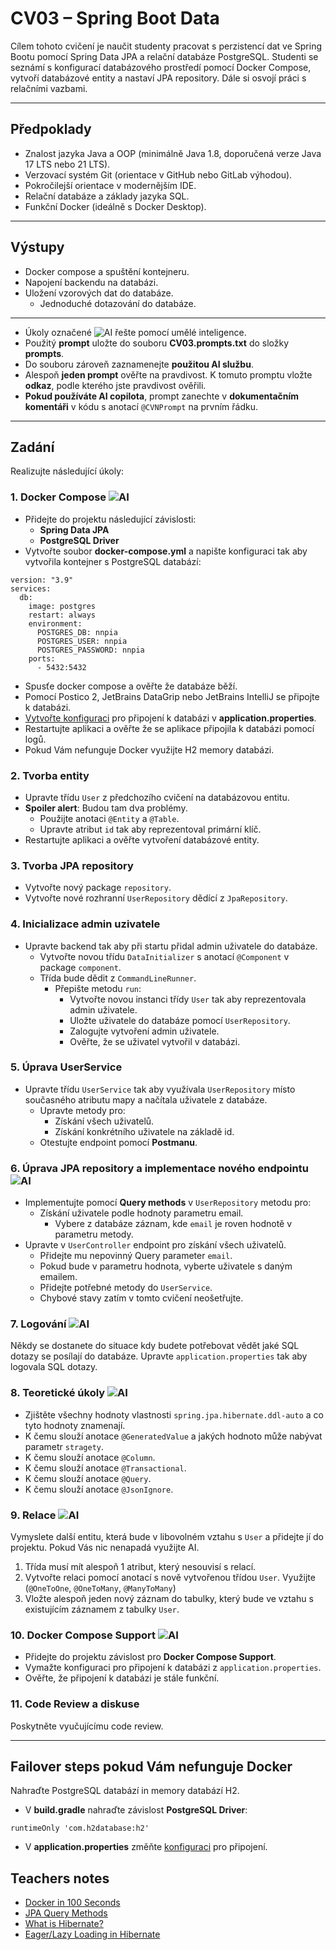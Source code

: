 # CV03 – Spring Boot Data

Cílem tohoto cvičení je naučit studenty pracovat s perzistencí dat ve Spring Bootu pomocí Spring Data JPA a relační databáze PostgreSQL. Studenti se seznámí s konfigurací databázového prostředí pomocí Docker Compose, vytvoří databázové entity a nastaví JPA repository. Dále si osvojí práci s relačními vazbami.

---

## Předpoklady

- Znalost jazyka Java a OOP (minimálně Java 1.8, doporučená verze Java 17 LTS nebo 21 LTS).
- Verzovací systém Git (orientace v GitHub nebo GitLab výhodou).
- Pokročilejší orientace v modernějším IDE.
- Relační databáze a základy jazyka SQL.
- Funkční Docker (ideálně s Docker Desktop).

---

## Výstupy

- Docker compose a spuštění kontejneru.
- Napojení backendu na databázi.
- Uložení vzorových dat do databáze.
  - Jednoduché dotazování do databáze.

---

- Úkoly označené ![AI](https://img.shields.io/badge/AI-yellow) řešte pomocí umělé inteligence.
- Použitý **prompt** uložte do souboru **CV03.prompts.txt** do složky **prompts**.
- Do souboru zároveň zaznamenejte **použitou AI službu**.
- Alespoň **jeden prompt** ověřte na pravdivost. K tomuto promptu vložte **odkaz**, podle kterého jste pravdivost ověřili.
- **Pokud používáte AI copilota**, prompt zanechte v **dokumentačním komentáři** v kódu s anotací `@CVNPrompt` na prvním řádku.

---

## Zadání

Realizujte následující úkoly:

### 1. Docker Compose ![AI](https://img.shields.io/badge/AI-yellow)

- Přidejte do projektu následující závislosti:
  - **Spring Data JPA**
  - **PostgreSQL Driver**
- Vytvořte soubor **docker-compose.yml** a napište konfiguraci tak aby vytvořila kontejner s PostgreSQL databází:
```
version: "3.9"
services:
  db:
    image: postgres
    restart: always
    environment:
      POSTGRES_DB: nnpia
      POSTGRES_USER: nnpia
      POSTGRES_PASSWORD: nnpia
    ports:
      - 5432:5432
```
- Spusťe docker compose a ověřte že databáze běží.
- Pomocí Postico 2, JetBrains DataGrip nebo JetBrains IntelliJ se připojte k databázi.
- [Vytvořte konfiguraci](https://www.codejava.net/frameworks/spring-boot/connect-to-postgresql-database-examples) pro připojení k databázi v **application.properties**.
- Restartujte aplikaci a ověřte že se aplikace připojila k databázi pomocí logů.
- Pokud Vám nefunguje Docker využijte H2 memory databázi.

### **2. Tvorba entity**

- Upravte třídu `User` z předchozího cvičení na databázovou entitu.
- **Spoiler alert**: Budou tam dva problémy.
  - Použijte anotaci `@Entity` a `@Table`.
  - Upravte atribut `id` tak aby reprezentoval primární klíč.
- Restartujte aplikaci a ověřte vytvoření databázové entity.

### **3. Tvorba JPA repository**

- Vytvořte nový package `repository`.
- Vytvořte nové rozhranní `UserRepository` dědící z `JpaRepository`.

### **4. Inicializace admin uzivatele**

- Upravte backend tak aby při startu přidal admin uživatele do databáze.
  - Vytvořte novou třídu `DataInitializer` s anotací `@Component` v package `component`.
  - Třída bude dědit z `CommandLineRunner`.
    - Přepište metodu `run`:
      - Vytvořte novou instanci třídy `User` tak aby reprezentovala admin uživatele.
      - Uložte uživatele do databáze pomocí `UserRepository`.
      - Zalogujte vytvoření admin uživatele.
      - Ověřte, že se uživatel vytvořil v databázi.

### **5. Úprava UserService**

- Upravte třídu `UserService` tak aby využívala `UserRepository` místo současného atributu mapy a načítala uživatele z databáze.
  - Upravte metody pro:
    - Získání všech uživatelů.
    - Získání konkrétního uživatele na základě id.
  - Otestujte endpoint pomocí **Postmanu**.

### **6. Úprava JPA repository a implementace nového endpointu** ![AI](https://img.shields.io/badge/AI-yellow)

- Implementujte pomocí **Query methods** v `UserRepository` metodu pro:
  - Získání uživatele podle hodnoty parametru email.
    - Vybere z databáze záznam, kde `email` je roven hodnotě v parametru metody.
- Upravte v `UserController` endpoint pro získání všech uživatelů.
  - Přidejte mu nepovinný Query parameter `email`.
  - Pokud bude v parametru hodnota, vyberte uživatele s daným emailem.
  - Přidejte potřebné metody do `UserService`.
  - Chybové stavy zatím v tomto cvičení neošetřujte.

### **7. Logování** ![AI](https://img.shields.io/badge/AI-yellow)

Někdy se dostanete do situace kdy budete potřebovat vědět jaké SQL dotazy se posílají do databáze. Upravte `application.properties` tak aby logovala SQL dotazy.

### **8. Teoretické úkoly** ![AI](https://img.shields.io/badge/AI-yellow)

- Zjištěte všechny hodnoty vlastnosti `spring.jpa.hibernate.ddl-auto` a co tyto hodnoty znamenají.
- K čemu slouží anotace `@GeneratedValue` a jakých hodnoto může nabývat parametr `stragety`.
- K čemu slouží anotace `@Column`.
- K čemu slouží anotace `@Transactional`.
- K čemu slouží anotace `@Query`.
- K čemu slouží anotace `@JsonIgnore`.

### **9. Relace** ![AI](https://img.shields.io/badge/AI-yellow)

Vymyslete další entitu, která bude v libovolném vztahu s `User` a přidejte jí do projektu. Pokud Vás nic nenapadá využijte AI.

1. Třída musí mít alespoň 1 atribut, který nesouvisí s relací.
2. Vytvořte relaci pomocí anotací s nově vytvořenou třídou `User`. Využijte (`@OneToOne`, `@OneToMany`, `@ManyToMany`)
3. Vložte alespoň jeden nový záznam do tabulky, který bude ve vztahu s existujícím záznamem z tabulky `User`.

### **10. Docker Compose Support** ![AI](https://img.shields.io/badge/AI-yellow)

- Přidejte do projektu závislost pro **Docker Compose Support**.
- Vymažte konfiguraci pro připojení k databázi z `application.properties`.
- Ověřte, že připojení k databázi je stále funkční.

### 11. Code Review a diskuse
Poskytněte vyučujícímu code review.

---

## Failover steps pokud Vám nefunguje Docker

Nahraďte PostgreSQL databází in memory databází H2.

- V **build.gradle** nahraďte závislost **PostgreSQL Driver**:
```
runtimeOnly 'com.h2database:h2'
```
- V **application.properties** změňte [konfiguraci](https://www.baeldung.com/spring-boot-h2-database#database-configuration) pro připojení.

## Teachers notes

- [Docker in 100 Seconds](https://www.youtube.com/watch?v=Gjnup-PuquQ)
- [JPA Query Methods](https://docs.spring.io/spring-data/jpa/reference/jpa/query-methods.html)
- [What is Hibernate?](https://www.theserverside.com/definition/Hibernate)
- [Eager/Lazy Loading in Hibernate](https://www.baeldung.com/hibernate-lazy-eager-loading)